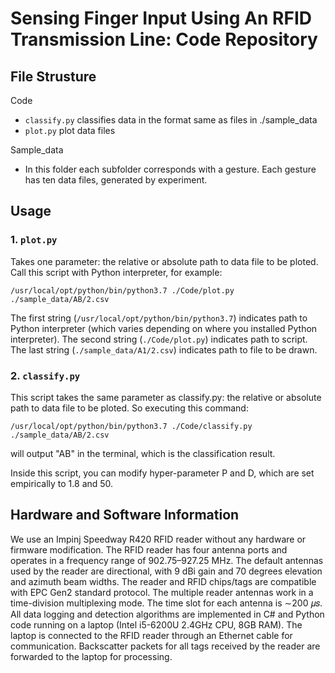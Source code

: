 # Sensing Finger Input Using An RFID Transmission Line: Code Repository
## File Strusture
Code
* `classify.py` classifies data in the format same as files in ./sample_data
* `plot.py` plot data files

Sample_data
* In this folder each subfolder corresponds with a gesture. Each gesture has ten data files, generated by experiment.
## Usage
### 1. `plot.py`
Takes one parameter: the relative or absolute path to data file to be ploted. Call this script with Python interpreter, for example:

```
/usr/local/opt/python/bin/python3.7 ./Code/plot.py ./sample_data/AB/2.csv
```
The first string (`/usr/local/opt/python/bin/python3.7`) indicates
path to Python interpreter (which varies depending on where you installed Python interpreter). The second string (`./Code/plot.py`)
indicates path to script. The last string (`./sample_data/A1/2.csv`) indicates path to file to be drawn.

### 2. `classify.py`
This script takes the same parameter as classify.py: the relative or absolute path to data file to be ploted. So executing this command:
```
/usr/local/opt/python/bin/python3.7 ./Code/classify.py ./sample_data/AB/2.csv
```
will output "AB" in the terminal, which is the classification result.

Inside this script, you can modify hyper-parameter P and D, which are set empirically to 1.8 and 50.

## Hardware and Software Information
We use an Impinj Speedway R420 RFID reader without
any hardware or firmware modification. The RFID reader has four
antenna ports and operates in a frequency range of 902.75–927.25
MHz. The default antennas used by the reader are directional, with
9 dBi gain and 70 degrees elevation and azimuth beam widths. The
reader and RFID chips/tags are compatible with EPC Gen2 standard protocol. The multiple reader antennas work in a time-division multiplexing mode. The time slot for each antenna is ∼200 𝜇𝑠.
All data logging and detection algorithms are implemented in C# and Python code running on a laptop (Intel i5-6200U 2.4GHz CPU, 8GB RAM). The laptop is connected to the RFID reader through an Ethernet cable for communication. Backscatter packets for all tags received by the reader are forwarded to the laptop for processing.
